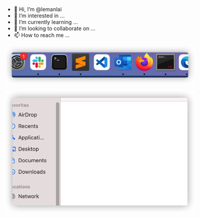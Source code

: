 - 👋 Hi, I’m @lemanlai
- 👀 I’m interested in ...
- 🌱 I’m currently learning ...
- 💞️ I’m looking to collaborate on ...
- 📫 How to reach me ...

<!---
lemanlai/lemanlai is a ✨ special ✨ repository because its `README.md` (this file) appears on your GitHub profile.
You can click the Preview link to take a look at your changes.
--->



![image](name2.png)

![demo2](image/name.png)